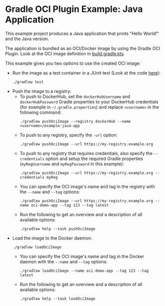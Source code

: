 # Gradle OCI Plugin Example: Java Application

This example project produces a Java application that prints "Hello World!" and the Java version.

The application is bundled as an OCI/Docker image by using the Gradle OCI Plugin.
Look at the OCI image definition in [build.gradle.kts](build.gradle.kts).

This example gives you two options to use the created OCI image:
- Run the image as a test container in a JUnit test (Look at the code [here](src/test/java/org/example/java/app/ImageTest.java)):
  ```shell
  ./gradlew test
  ```
- Push the image to a registry:
  - To push to DockerHub, set the `dockerHubUsername` and `dockerHubPassword` Gradle properties to your DockerHub credentials (for example in `~/.gradle.properties`) and replace `<username>` in the following command:
    ```shell
    ./gradlew pushOciImage --registry dockerHub --name <username>/example-java-app
    ```
  - To push to any registry, specify the `-url` option:
    ```shell
    ./gradlew pushOciImage --url https://my-registry.example.org
    ```
  - To push to any registry that requires credentials, also specify the `--credentials` option and setup the required Gradle properties (`myRegUsername` and `myRegPassword` in this example):
    ```shell
    ./gradlew pushOciImage --url https://my-registry.example.org --credentials myReg
    ```
  - You can specify the OCI image's name and tag in the registry with the `--name` and `--tag` options:
    ```shell
    ./gradlew pushOciImage --url https://my-registry.example.org --name oci-demo-app --tag 123 --tag latest
    ```
  - Run the following to get an overview and a description of all available options:
    ```shell
    ./gradlew help --task pushOciImage
    ```
- Load the image to the Docker daemon:
  ```shell
  ./gradlew loadOciImage
  ```
  - You can specify the OCI image's name and tag in the Docker daemon with the `--name` and `--tag` options:
    ```shell
    ./gradlew loadOciImage --name oci-demo-app --tag 123 --tag latest
    ```
  - Run the following to get an overview and a description of all available options:
    ```shell
    ./gradlew help --task loadOciImage
    ```
